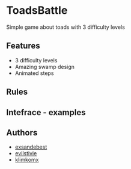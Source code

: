 # ToadsBattle
Simple game about toads with 3 difficulty levels
## Features
* 3 difficulty levels
* Amazing swamp design
* Animated steps
## Rules
## Intefrace - examples
## Authors
* [exsandebest](https://github.com/exsandebest) 
* [evilstivie](https://github.com/evilstivie)
* [klimkomx](https://github.com/klimkomx)
